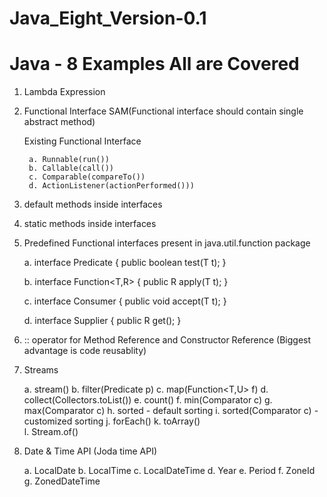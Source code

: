 # Java_Eight_Version-0.1

# Java - 8 Examples All are Covered
1. Lambda Expression

2. Functional Interface SAM(Functional interface should contain single abstract method)

    Existing Functional Interface 
    
        a. Runnable(run())
        b. Callable(call())
        c. Comparable(compareTo())
        d. ActionListener(actionPerformed()))    
    
3. default methods inside interfaces

4. static methods inside interfaces

5. Predefined Functional interfaces present in java.util.function package

      a. interface Predicate<T> {
            public boolean test(T t);
         }
    
      b. interface Function<T,R> {
            public R apply(T t);
         }

      c. interface Consumer<T t> {
            public void accept(T t);
         }

      d. interface Supplier {
            public R get();
         } 
     
6. :: operator for Method Reference and Constructor Reference (Biggest advantage is code reusablity)
  
7. Streams

      a. stream()
      b. filter(Predicate<T> p)
      c. map(Function<T,U> f)
      d. collect(Collectors.toList())
      e. count()
      f. min(Comparator c)
      g. max(Comparator c)
      h. sorted - default sorting 
      i. sorted(Comparator c) - customized sorting
      j. forEach()
      k. toArray()  
      l. Stream.of()
  
8. Date & Time API (Joda time API)

      a. LocalDate
      b. LocalTime
      c. LocalDateTime
      d. Year
      e. Period
      f. ZoneId
      g. ZonedDateTime
